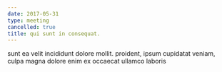```yaml
---
date: 2017-05-31
type: meeting
cancelled: true
title: qui sunt in consequat.
---
```

sunt ea velit incididunt dolore mollit. proident, ipsum cupidatat veniam, culpa magna dolore enim ex occaecat ullamco laboris